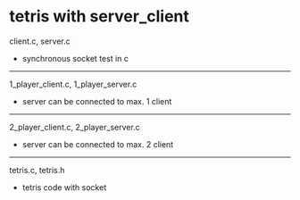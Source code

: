 # tetris with server_client

client.c, server.c
- synchronous socket test in c

-------------------------------------------

1_player_client.c, 1_player_server.c
- server can be connected to max. 1 client

-------------------------------------------

2_player_client.c, 2_player_server.c
- server can be connected to max. 2 client

-------------------------------------------

tetris.c, tetris.h
- tetris code with socket
